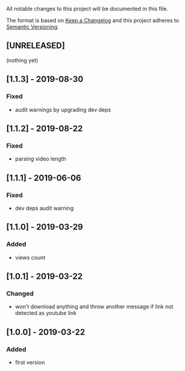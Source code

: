 All notable changes to this project will be documented in this file.

The format is based on [Keep a Changelog](http://keepachangelog.com/en/1.0.0/)
and this project adheres to [Semantic Versioning](http://semver.org/spec/v2.0.0.html).

## [UNRELEASED]
(nothing yet)

## [1.1.3] - 2019-08-30
### Fixed
- audit warnings by upgrading dev deps

## [1.1.2] - 2019-08-22
### Fixed
- parsing video length

## [1.1.1] - 2019-06-06
### Fixed
- dev deps audit warning

## [1.1.0] - 2019-03-29
### Added
- views count

## [1.0.1] - 2019-03-22
### Changed
- won't download anything and throw another message if link not detected as youtube link

## [1.0.0] - 2019-03-22
### Added
- first version
